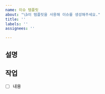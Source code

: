 ```yaml
---
name: 이슈 템플릿
about: "\b이 템플릿을 사용해 이슈를 생성해주세요."
title: ''
labels: ''
assignees: ''

---
```


## 설명

## 작업

- [ ] 내용
